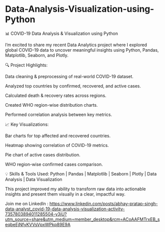# Data-Analysis-Visualization-using-Python

📊 COVID-19 Data Analysis & Visualization using Python

I’m excited to share my recent Data Analytics project where I explored global COVID-19 data to uncover meaningful insights using Python, Pandas, Matplotlib, Seaborn, and Plotly.

🔍 Project Highlights:

Data cleaning & preprocessing of real-world COVID-19 dataset.

Analyzed top countries by confirmed, recovered, and active cases.

Calculated death & recovery rates across regions.

Created WHO region-wise distribution charts.

Performed correlation analysis between key metrics.

📈 Key Visualizations:

Bar charts for top affected and recovered countries.

Heatmap showing correlation of COVID-19 metrics.

Pie chart of active cases distribution.

WHO region-wise confirmed cases comparison.

💡 Skills & Tools Used:
Python | Pandas | Matplotlib | Seaborn | Plotly | Data Analysis | Data Visualization

This project improved my ability to transform raw data into actionable insights and present them visually in a clear, impactful way.

Join me on LinkedIn : https://www.linkedin.com/posts/abhay-pratap-singh-data-analyst_covid-19-data-analysis-visualization-activity-7357803894011285504-y3jU?utm_source=share&utm_medium=member_desktop&rcm=ACoAAFMTrxEB_seqbeEjNfyKVVsVpxWPkp89E9A

